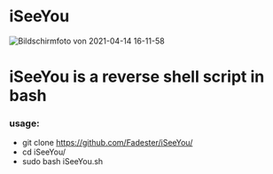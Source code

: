 # iSeeYou
![Bildschirmfoto von 2021-04-14 16-11-58](https://user-images.githubusercontent.com/53977560/114725279-a9f5f800-9d3c-11eb-80c6-8a649fcc4ab4.png)
# iSeeYou is a reverse shell script in bash
### usage:
- git clone https://github.com/Fadester/iSeeYou/
- cd iSeeYou/
- sudo bash iSeeYou.sh

